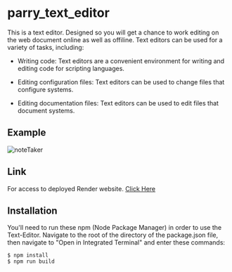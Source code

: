 # parry_text_editor

This is a text editor. Designed so you will get a chance to work editing on the web document online as well as offiline. Text editors can be used for a variety of tasks, including:

- Writing code: Text editors are a convenient environment for writing and editing code for scripting languages.

- Editing configuration files: Text editors can be used to change files that configure systems.

- Editing documentation files: Text editors can be used to edit files that document systems.

## Example

<img src="../parry_text_editor/client/src/images/screenshot.png"
     alt="noteTaker">

## Link

For access to deployed Render website. [Click Here](https://parry-text-editor.onrender.com/)

## Installation

You'll need to run these npm (Node Package Manager) in order to use the Text-Editor. Navigate to the root of the directory of the package.json file, then navigate to "Open in Integrated Terminal" and enter these commands: 

```
$ npm install
$ npm run build
```

